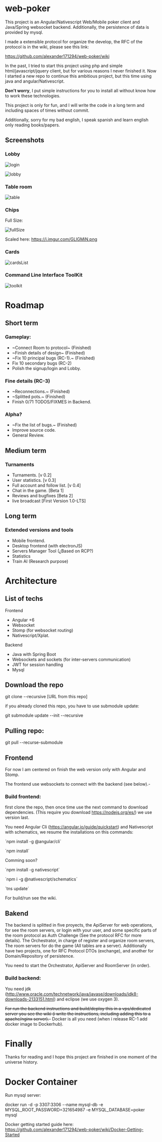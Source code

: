 # web-poker

This project is an Angular/Nativescript Web/Mobile poker client and Java/Spring websocket backend. Additionally, the persistence of data is provided by mysql.

I made a extensible protocol for organize the develop, the RFC of the protocol is in the wiki, please see this link: 

https://github.com/alexander171294/web-poker/wiki

In the past, I tried to start this project using php and simple html/javascript/jquery client, but for various reasons I never finished it. Now I started a new repo to continue this ambitious project, but this time using java and angular/Nativescript.

**Don't worry**, I put simple instructions for you to install all without know how to work these technologies.

This project is only for fun, and I will write the code in a long term and including spaces of times without commit.

Additionally, sorry for my bad english, I speak spanish and learn english only reading books/papers.

## Screenshots

### Lobby

![login](https://i.imgur.com/EZ0442P.png)

![lobby](https://i.imgur.com/NLr5or2.png)

### Table room

![table](https://i.imgur.com/TBJU0wp.png)

### Chips

Full Size:

![fullSize](https://i.imgur.com/mVTPVQX.png)

Scaled here: https://i.imgur.com/GLlGMiN.png

### Cards

![cardsList](https://i.imgur.com/ScEeJ8W.png)

### Command Line Interface ToolKit

![toolkit](https://i.imgur.com/dr7rspE.png)

# Roadmap

## Short term

### Gameplay:

* ~Connect Room to protocol~ (Finished)
* ~Finish details of design~ (Finished)
* ~Fix 10 principal bugs (RC-1).~ (Finished)
* Fix 10 secondary bugs (RC-2)
* Polish the signup/login and Lobby.

### Fine details (RC-3)

* ~Reconnections.~ (Finished)
* ~Splitted pots.~ (Finished)
* Finish 0/71 TODOS/FIXMES in Backend.


### Alpha?

 * ~Fix the list of bugs.~ (Finished)
 * Improve source code.
 * General Review.

## Medium term

### Turnaments

* Turnaments. [v 0.2]
* User statistics. [v 0.3]
* Full account and follow list. [v 0.4] 
* Chat in the game. [Beta 1]
* Reviews and bugfixes [Beta 2]
* live broadcast [First Version 1.0-LTS] 

## Long term

### Extended versions and tools

* Mobile frontend.
* Desktop frontend (with electronJS)
* Servers Manager Tool (¿Based on RCP?)
* Statistics
* Train AI (Research purpose) 

# Architecture

## List of techs

Frontend

* Angular +6
* Websocket
* Stomp (for websocket routing)
* Nativescript/Xplat.

Backend

* Java with Spring Boot
* Websockets and sockets (for inter-servers communication)
* JWT for session handling
* Mysql

## Download the repo

git clone --recursive [URL from this repo]

if you already cloned this repo, you have to use submodule update:

git submodule update --init --recursive

## Pulling repo:

git pull --recurse-submodule

## Frontend

For now I am centered on finish the web version only with Angular and Stomp.

The frontend use websockets to connect with the backend (see below).-

### Build frontend:

first clone the repo, then once time use the next command to download dependencies. (This require you download https://nodejs.org/es/) we use version last.

You need Angular Cli (https://angular.io/guide/quickstart) and Nativescript with schematics, we resume the installations on this commands:

´npm install -g @angular/cli´

´npm install´

Comming soon?

´npm install -g nativescript´

´npm i -g @nativescript/schematics´

´tns update´

For build/run see the wiki.

## Bakend

The backend is splitted in five proyects, the ApiServer for web operations, for see the room servers, or login with your user, and some specific parts of the room protocol as Auth Challenge (See the protocol RFC for more details). The Orchestrator, in charge of register and organize room servers, The room servers for do the game (All tables are a server). Additionally have two projects, one for RFC Protocol DTOs (exchange), and another for Domain/Repository of persistence.

You need to start the Orchestrator, ApiServer and RoomServer (in order).

### Build backend:

You need jdk (http://www.oracle.com/technetwork/java/javase/downloads/jdk8-downloads-2133151.html) and eclipse (we use oxygen 3).

~~For run the backend instructions and build/deploy this in a vps/dedicated server you see the wiki (i write the instructions, including adding this to a apache/nginx server).-~~ Docker is all you need (when i release RC-1 add docker image to Dockerhub).

# Finally

Thanks for reading and I hope this project are finished in one moment of the universe history.

# Docker Container 

Run mysql server:

docker run -d -p 3307:3306 --name mysql-db -e MYSQL_ROOT_PASSWORD=321654987 -e MYSQL_DATABASE=poker mysql 

Docker getting started guide here: https://github.com/alexander171294/web-poker/wiki/Docker-Getting-Started